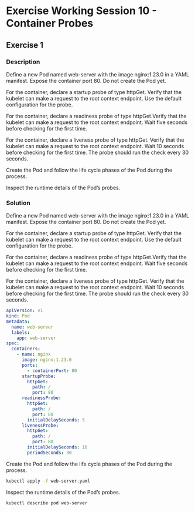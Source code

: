 # Exercise Working Session 10 - Container Probes

## Exercise 1

### Description

Define a new Pod named web-server with the image nginx:1.23.0 in a YAML manifest. Expose the container port 80. Do not create the Pod yet.

For the container, declare a startup probe of type httpGet. Verify that the kubelet can make a request to the root context endpoint. Use the default configuration for the probe.

For the container, declare a readiness probe of type httpGet.Verify that the kubelet can make a request to the root context endpoint. Wait five seconds before checking for the first time.

For the container, declare a liveness probe of type httpGet. Verify that the kubelet can make a request to the root context endpoint. Wait 10 seconds before checking for the first time. The probe should run the check every 30 seconds.

Create the Pod and follow the life cycle phases of the Pod during the process.

Inspect the runtime details of the Pod’s probes.


### Solution

Define a new Pod named web-server with the image nginx:1.23.0 in a YAML manifest. Expose the container port 80. Do not create the Pod yet.

For the container, declare a startup probe of type httpGet. Verify that the kubelet can make a request to the root context endpoint. Use the default configuration for the probe.

For the container, declare a readiness probe of type httpGet.Verify that the kubelet can make a request to the root context endpoint. Wait five seconds before checking for the first time.

For the container, declare a liveness probe of type httpGet. Verify that the kubelet can make a request to the root context endpoint. Wait 10 seconds before checking for the first time. The probe should run the check every 30 seconds.

```yaml
apiVersion: v1
kind: Pod
metadata:
  name: web-server
  labels:
    app: web-server
spec:
  containers:
    - name: nginx
      image: nginx:1.23.0
      ports:
        - containerPort: 80
      startupProbe:
        httpGet:
          path: /
          port: 80
      readinessProbe:
        httpGet:
          path: /
          port: 80
        initialDelaySeconds: 5
      livenessProbe:
        httpGet:
          path: /
          port: 80
        initialDelaySeconds: 10
        periodSeconds: 30
```

Create the Pod and follow the life cycle phases of the Pod during the process.

```bash
kubectl apply -f web-server.yaml
```
Inspect the runtime details of the Pod’s probes.

```bash
kubectl describe pod web-server
```
